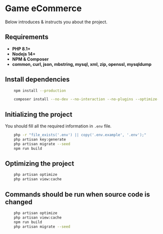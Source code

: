 # Game eCommerce

Below introduces & instructs you about the project.

## Requirements

- **PHP 8.1+**
- **Nodejs 14+**
- **NPM & Composer**
- **common, curl, json, mbstring, mysql, xml, zip, openssl, mysqldump**

## Install dependencies

```bash
    npm install --production

    composer install --no-dev --no-interaction --no-plugins --optimize-autoloader
```

## Initializing the project

You should fill all the required information in `.env` file.

```bash
    php -r "file_exists('.env') || copy('.env.example', '.env');"
    php artisan key:generate
    php artisan migrate --seed
    npm run build
```

## Optimizing the project

```bash
    php artisan optimize
    php artisan view:cache
```

## Commands should be run when source code is changed

```bash
    php artisan optimize
    php artisan view:cache
    npm run build
    php artisan migrate --seed
```
